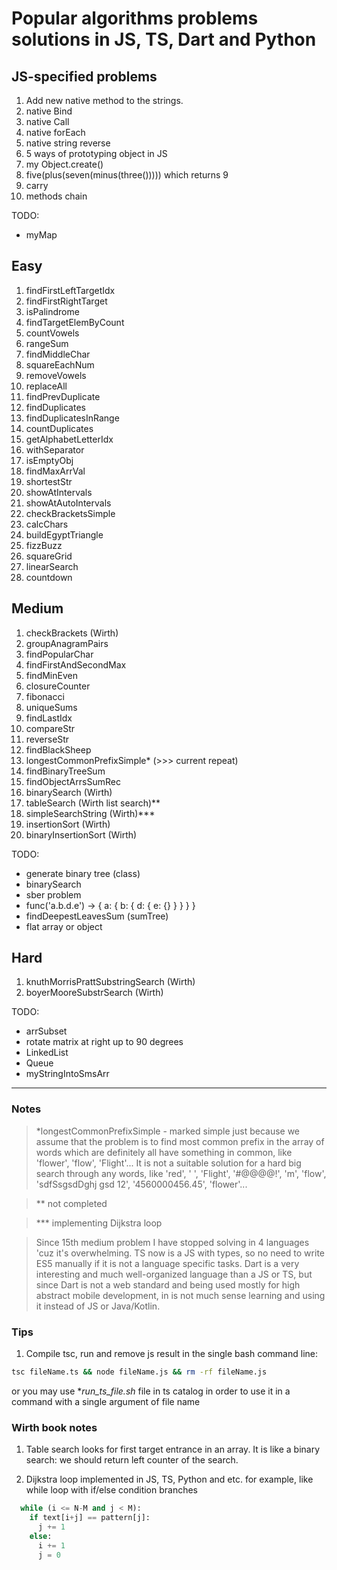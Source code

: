 # Popular algorithms problems solutions in JS, TS, Dart and Python

## JS-specified problems

1. Add new native method to the strings.
2. native Bind
3. native Call
4. native forEach
5. native string reverse
6. 5 ways of prototyping object in JS
7. my Object.create()
8. five(plus(seven(minus(three())))) which returns 9
9. carry
10. methods chain

TODO:

- myMap

## Easy

1. findFirstLeftTargetIdx
2. findFirstRightTarget
3. isPalindrome
4. findTargetElemByCount
5. countVowels
6. rangeSum
7. findMiddleChar
8. squareEachNum
9. removeVowels
10. replaceAll
11. findPrevDuplicate
12. findDuplicates
13. findDuplicatesInRange
14. countDuplicates
15. getAlphabetLetterIdx
16. withSeparator
17. isEmptyObj
18. findMaxArrVal
19. shortestStr
20. showAtIntervals
21. showAtAutoIntervals
22. checkBracketsSimple
23. calcChars
24. buildEgyptTriangle
25. fizzBuzz
26. squareGrid
27. linearSearch
28. countdown

## Medium

1. checkBrackets (Wirth) 
2. groupAnagramPairs  
3. findPopularChar
4. findFirstAndSecondMax 
5. findMinEven 
6. closureCounter 
7. fibonacci 
8. uniqueSums
9. findLastIdx 
10. compareStr 
11. reverseStr
12. findBlackSheep
13. longestCommonPrefixSimple\*  (>>> current repeat)
14. findBinaryTreeSum
15. findObjectArrsSumRec
16. binarySearch (Wirth)
17. tableSearch (Wirth list search)\*\*
18. simpleSearchString (Wirth)\*\*\*
19. insertionSort (Wirth)
20. binaryInsertionSort (Wirth)

TODO:

- generate binary tree (class)
- binarySearch
- sber problem
- func('a.b.d.e') -> { a: { b: { d: { e: {} } } } }
- findDeepestLeavesSum (sumTree)
- flat array or object

## Hard

1. knuthMorrisPrattSubstringSearch (Wirth)
2. boyerMooreSubstrSearch (Wirth)

TODO:

- arrSubset
- rotate matrix at right up to 90 degrees
- LinkedList
- Queue
- myStringIntoSmsArr

---

### Notes

> \*longestCommonPrefixSimple - marked simple just because we assume that the problem is to find most common prefix in the array of words which are definitely all have something in common, like 'flower', 'flow', 'Flight'... It is not a suitable solution for a hard big search through any words, like 'red', ' ', 'Flight', '#@@@@!', 'm', 'flow', 'sdfSsgsdDghj gsd 12', '4560000456.45', 'flower'...

> \*\* not completed

> \*\*\* implementing Dijkstra loop

> Since 15th medium problem I have stopped solving in 4 languages 'cuz it's overwhelming. TS now is a JS with types, so no need to write ES5 manually if it is not a language specific tasks. Dart is a very interesting and much well-organized language than a JS or TS, but since Dart is not a web standard and being used mostly for high abstract mobile development, in is not much sense learning and using it instead of JS or Java/Kotlin.

### Tips

1. Compile tsc, run and remove js result in the single bash command line:

```bash
tsc fileName.ts && node fileName.js && rm -rf fileName.js
```

or you may use \*_run_ts_file.sh_ file in ts catalog in order to use it in a command with a single argument of file name

### Wirth book notes

1. Table search looks for first target entrance in an array. It is like a binary search: we should return left counter of the search.

2. Dijkstra loop implemented in JS, TS, Python and etc. for example, like while loop with if/else condition branches

```python
  while (i <= N-M and j < M):
    if text[i+j] == pattern[j]:
      j += 1
    else:
      i += 1
      j = 0
```
